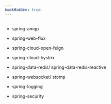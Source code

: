 ```yaml
---
bookHidden: true
---
```


##

 - spring-amqp

- spring-web-flux

- spring-cloud-open-feign

- spring-cloud-hystrix

- spring-data-redis/ spring-data-redis-reactive

- spring-websocket/ stomp

- spring-logging

- spring-security

